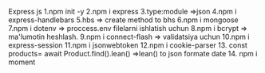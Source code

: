 Express js
1.npm init -y
2.npm i express
3.type:module  =>json
4.npm i express-handlebars
5.hbs => create method to bhs
6.npm i mongoose
7.npm i dotenv => proccess.env filelarni ishlatish uchun
8.npm i bcrypt => ma'lumotin heshlash.
9.npm i connect-flash  => validatsiya uchun
10.npm i express-session
11.npm i jsonwebtoken 
12.npm i cookie-parser
13.  const products= await Product.find().lean() =>lean() to json formate date
14.  npm i moment